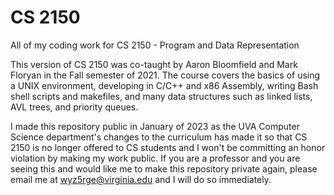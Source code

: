 # CS 2150
 All of my coding work for CS 2150 - Program and Data Representation

This version of CS 2150 was co-taught by Aaron Bloomfield and Mark Floryan in the Fall semester of 2021. The course covers the basics of using a UNIX environment, developing in C/C++ and x86 Assembly, writing Bash shell scripts and makefiles, and many data structures such as linked lists, AVL trees, and priority queues.

I made this repository public in January of 2023 as the UVA Computer Science department's changes to the curriculum has made it so that CS 2150 is no longer offered to CS students and I won't be committing an honor violation by making my work public. If you are a professor and you are seeing this and would like me to make this repository private again, please email me at wyz5rge@virginia.edu and I will do so immediately.
